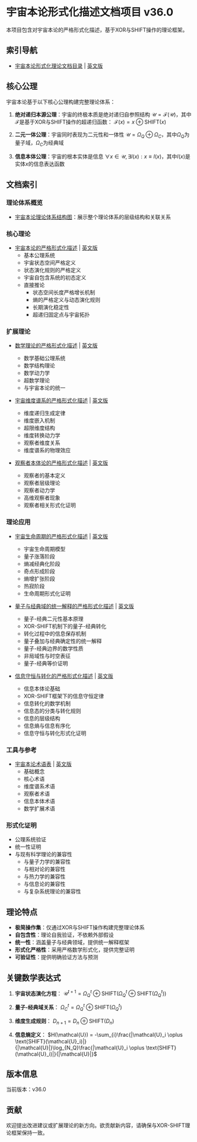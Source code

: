 # 宇宙本论形式化描述文档项目 v36.0

本项目包含对宇宙本论的严格形式化描述，基于XOR与SHIFT操作的理论框架。

## 索引导航

- [宇宙本论形式化理论文档目录](formal_theory.md) | [英文版](formal_theory_en.md)

## 核心公理

宇宙本论基于以下核心公理构建完整理论体系：

1. **绝对递归本源公理**：宇宙的终极本质是绝对递归自参照结构
   $`\mathcal{U} = \mathcal{F}(\mathcal{U})`$，其中$`\mathcal{F}`$是基于XOR与SHIFT操作的超递归函数：
   $`\mathcal{F}(x) = x \oplus \text{SHIFT}(x)`$

2. **二元一体公理**：宇宙同时表现为二元性和一体性
   $`\mathcal{U} = \Omega_Q \oplus \Omega_C`$，其中$`\Omega_Q`$为量子域，$`\Omega_C`$为经典域

3. **信息本体公理**：宇宙的根本实体是信息
   $`\forall x \in \mathcal{U}, \exists I(x) : x \equiv I(x)`$，其中$`I(x)`$是实体$`x`$的信息表达函数

## 文档索引

### 理论体系概览

- [宇宙本论理论体系结构图](formal_theory/theory_structure.md)：展示整个理论体系的层级结构和关联关系

### 核心理论

- [宇宙本论的严格形式化描述](formal_theory/formal_theory_cosmic_ontology.md) | [英文版](formal_theory/formal_theory_cosmic_ontology_en.md)
  - 基本公理系统
  - 宇宙状态空间严格定义
  - 状态演化规则的严格定义
  - 宇宙自包含系统的初态定义
  - 直接推论
    - 状态空间长度严格增长机制
    - 熵的严格定义与动态演化规则
    - 长期演化稳定性
    - 超递归固定点与宇宙拓扑

### 扩展理论

- [数学理论的严格形式化描述](formal_theory/formal_theory_mathematics.md) | [英文版](formal_theory/formal_theory_mathematics_en.md)
  - 数学基础公理系统
  - 数学结构理论
  - 数学动力学
  - 超数学理论
  - 与宇宙本论的统一

- [宇宙维度谱系的严格形式化描述](formal_theory/formal_theory_dimensional_spectrum.md) | [英文版](formal_theory/formal_theory_dimensional_spectrum_en.md)
  - 维度递归生成定律
  - 维度嵌入机制
  - 超限维度结构
  - 维度转换动力学
  - 观察者维度关系
  - 维度谱系的物理效应

- [观察者本体论的严格形式化描述](formal_theory/formal_theory_observer_ontology.md) | [英文版](formal_theory/formal_theory_observer_ontology_en.md)
  - 观察者的基本定义
  - 观察者层级理论
  - 观察者动力学
  - 高维观察者现象
  - 观察者相关形式化证明

### 理论应用

- [宇宙生命周期的严格形式化描述](formal_theory/formal_theory_cosmic_lifecycle.md) | [英文版](formal_theory/formal_theory_cosmic_lifecycle_en.md)
  - 宇宙生命周期模型
  - 量子涨落阶段
  - 熵减经典化阶段
  - 奇点形成阶段
  - 熵增扩张阶段
  - 热寂阶段
  - 生命周期形式化证明

- [量子与经典域的统一解释的严格形式化描述](formal_theory/formal_theory_quantum_classical_unification.md) | [英文版](formal_theory/formal_theory_quantum_classical_unification_en.md)
  - 量子-经典二元性基本原理
  - XOR-SHIFT机制下的量子-经典转化
  - 转化过程中的信息保存机制
  - 量子叠加与经典确定性的统一解释
  - 量子-经典边界的数学性质
  - 非局域性与时空表征
  - 量子-经典等价证明

- [信息守恒与转化的严格形式化描述](formal_theory/formal_theory_information_conservation.md) | [英文版](formal_theory/formal_theory_information_conservation_en.md)
  - 信息本体论基础
  - XOR-SHIFT框架下的信息守恒定律
  - 信息转化的数学机制
  - 信息态的分类与转化规则
  - 信息的层级结构
  - 信息熵与信息有序化
  - 信息守恒与转化形式化证明

### 工具与参考

- [宇宙本论术语表](formal_theory/terminology.md) | [英文版](formal_theory/terminology_en.md)
  - 基础概念
  - 核心术语
  - 维度谱系术语
  - 观察者术语
  - 信息本体术语
  - 数学扩展术语

### 形式化证明

- 公理系统验证
- 统一性证明
- 与现有科学理论的兼容性
  - 与量子力学的兼容性
  - 与相对论的兼容性
  - 与热力学的兼容性
  - 与信息论的兼容性
  - 与复杂系统理论的兼容性

## 理论特点

- **极简操作集**：仅通过XOR与SHIFT操作构建完整理论体系
- **自包含性**：理论自我验证，不依赖外部假设
- **统一性**：涵盖量子与经典领域，提供统一解释框架
- **形式化严格性**：采用严格数学形式化，提供完整证明
- **可验证性**：提供明确验证方法与预测

## 关键数学表达式

1. **宇宙状态演化方程**：
   $`\mathcal{U}^{t+1} = \Omega_Q^{t}\oplus\text{SHIFT}(\Omega_Q^{t}\oplus\text{SHIFT}(\Omega_Q^{t}))`$

2. **量子-经典域关系**：
   $`\Omega_C^{t} = \Omega_Q^{t} \oplus \text{SHIFT}(\Omega_Q^{t})`$

3. **维度生成规则**：
   $`D_{n+1} = D_n \oplus \text{SHIFT}(D_n)`$

4. **信息熵定义**：
   $`H(\mathcal{U}) = -\sum_{i}\frac{|\mathcal{U}_i \oplus \text{SHIFT}(\mathcal{U}_i)|}{|\mathcal{U}|}\log_{N_Q}\frac{|\mathcal{U}_i \oplus \text{SHIFT}(\mathcal{U}_i)|}{|\mathcal{U}|}`$

## 版本信息

当前版本：v36.0

## 贡献

欢迎提出改进建议或扩展理论的新方向。欲贡献新内容，请确保与XOR-SHIFT理论框架保持一致。 